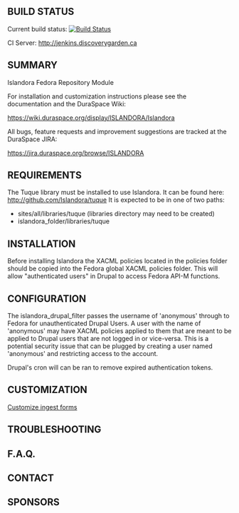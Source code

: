 BUILD STATUS
------------
Current build status:
[![Build Status](https://travis-ci.org/Islandora/islandora.png?branch=7.x)](https://travis-ci.org/Islandora/islandora)

CI Server:
http://jenkins.discoverygarden.ca

SUMMARY
-------

Islandora Fedora Repository Module

For installation and customization instructions please see the documentation
and the DuraSpace Wiki:

https://wiki.duraspace.org/display/ISLANDORA/Islandora

All bugs, feature requests and improvement suggestions are tracked at the
DuraSpace JIRA:

https://jira.duraspace.org/browse/ISLANDORA

REQUIREMENTS
------------
The Tuque library must be installed to use Islandora. It can be found here:
http://github.com/Islandora/tuque
It is expected to be in one of two paths:
 - sites/all/libraries/tuque (libraries directory may need to be created) 
 - islandora_folder/libraries/tuque

INSTALLATION
------------

Before installing Islandora the XACML policies located in the policies folder
should be copied into the Fedora global XACML policies folder. This will allow
"authenticated users" in Drupal to access Fedora API-M functions.

CONFIGURATION
-------------

The islandora_drupal_filter passes the username of 'anonymous' through to
Fedora for unauthenticated Drupal Users.  A user with the name of 'anonymous'
may have XACML policies applied to them that are meant to be applied to Drupal
users that are not logged in or vice-versa.  This is a potential security issue
that can be plugged by creating a user named 'anonymous' and restricting access
to the account.

Drupal's cron will can be ran to remove expired authentication tokens.

CUSTOMIZATION
-------------

[Customize ingest forms](http://github.com/Islandora/islandora/wiki/Multi-paged-Ingest-Forms)

TROUBLESHOOTING
---------------


F.A.Q.
------


CONTACT
-------


SPONSORS
--------
